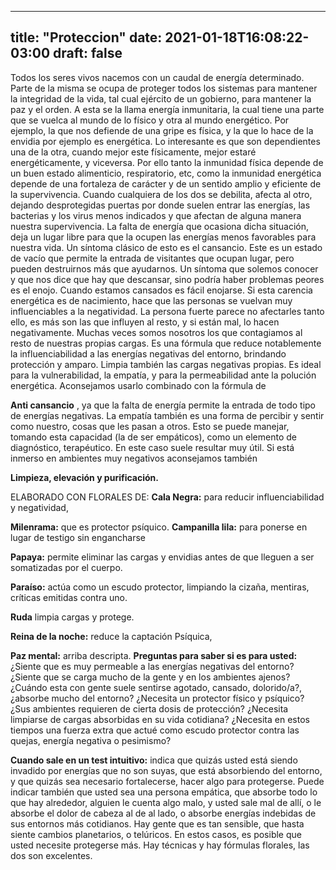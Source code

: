 
---
title: "Proteccion"
date: 2021-01-18T16:08:22-03:00
draft: false
--- 
        

 

 



Todos
 los seres vivos nacemos con un caudal de energía determinado. Parte de la misma
 se ocupa de proteger todos los sistemas para mantener la integridad de la vida,
 tal cual ejército de un gobierno, para mantener la paz y el orden. A esta se la
 llama energía inmunitaria, la cual tiene una parte que se vuelca al mundo de lo
 físico y otra al mundo energético. Por ejemplo, la que nos defiende de una
 gripe es física, y la que lo hace de la envidia por ejemplo es energética. 
Lo
 interesante es que son dependientes una de la otra, cuando mejor este
 físicamente, mejor estaré energéticamente, y viceversa.
Por
 ello tanto la inmunidad física depende de un buen estado alimenticio,
 respiratorio, etc, como la inmunidad energética depende de una fortaleza de
 carácter y de un sentido amplio y eficiente de la supervivencia.
Cuando
 cualquiera de los dos se debilita, afecta al otro, dejando desprotegidas
 puertas por donde suelen entrar las energías, las bacterias y los virus menos
 indicados y que afectan de alguna manera nuestra supervivencia. La falta de
 energía que ocasiona dicha situación, deja un lugar libre para que la ocupen
 las energías menos favorables para nuestra vida.
Un
 síntoma clásico de esto es el cansancio. Este es un estado de vacío que permite
 la entrada de visitantes que ocupan lugar, pero pueden destruirnos más que
 ayudarnos. Un síntoma que solemos conocer y que nos dice que hay que descansar,
 sino podría haber problemas peores es el enojo. Cuando estamos cansados es
 fácil enojarse.
Si
 esta carencia energética es de nacimiento, hace que las personas se vuelvan muy
 influenciables a la negatividad. La persona fuerte parece no afectarles tanto
 ello, es más son las que influyen al resto, y si están mal, lo hacen
 negativamente.
Muchas
 veces somos nosotros los que contagiamos al resto de nuestras propias cargas.
Es una
 fórmula que reduce notablemente la influenciabilidad a las energías negativas
 del entorno, brindando protección y amparo. Limpia también las cargas negativas
 propias.
Es
 ideal para la vulnerabilidad, la empatía, y para la permeabilidad ante la
 polución energética. Aconsejamos usarlo combinado con la fórmula de 

**Anti cansancio** , ya que la falta de
 energía permite la entrada de todo tipo de energías negativas. 
 La empatía también es una forma de percibir y
 sentir como nuestro, cosas que les pasan a otros. Esto se puede manejar,
 tomando esta capacidad (la de ser empáticos), como un elemento de diagnóstico,
 terapéutico. En este caso suele resultar muy útil.
Si está
 inmerso en ambientes muy negativos aconsejamos también 

**Limpieza, elevación y purificación.** 
 
ELABORADO CON FLORALES DE: 
**Cala
 Negra:** para reducir influenciabilidad y
 negatividad, 


**Milenrama:**  que es protector psíquico.
**Campanilla
 lila:** para ponerse en lugar de testigo
 sin engancharse 


**Papaya:**  permite eliminar las cargas y envidias antes de que
 lleguen a ser somatizadas por el cuerpo.


**Paraíso:**  actúa como un escudo protector, limpiando la cizaña,
 mentiras, críticas emitidas contra uno.


**Ruda**  limpia
 cargas y protege. 


**Reina de la noche:**  reduce
 la captación Psíquica,


**Paz mental:**  arriba
 descripta.
**Preguntas para
 saber si es para usted:**
¿Siente que es muy permeable a
 las energías negativas del entorno?
¿Siente que se carga mucho de
 la gente y en los ambientes ajenos?
¿Cuándo esta con gente suele
 sentirse agotado, cansado, dolorido/a?, ¿absorbe mucho del entorno? ¿Necesita
 un protector físico y psíquico? ¿Sus ambientes requieren de cierta dosis de
 protección? ¿Necesita limpiarse de cargas absorbidas en su vida cotidiana?
¿Necesita en estos tiempos una
 fuerza extra que actué como escudo protector contra las quejas, energía
 negativa o pesimismo?

**Cuando
 sale en un test intuitivo:** indica
 que quizás usted está siendo invadido por energías que no son suyas, que está
 absorbiendo del entorno, y que quizás sea necesario fortalecerse, hacer algo
 para protegerse.
Puede indicar también que usted sea una
 persona empática, que absorbe todo lo que hay alrededor, alguien le cuenta algo
 malo, y usted sale mal de allí, o le absorbe el dolor de cabeza al de al lado,
 o absorbe energías indebidas de sus entornos más cotidianos.
Hay gente que es tan sensible, que hasta
 siente cambios planetarios, o telúricos.
En estos casos, es posible que usted
 necesite protegerse más. Hay técnicas y hay fórmulas florales, las dos son
 excelentes.



